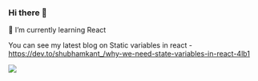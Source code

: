 ### Hi there 👋

 🌱 I’m currently learning React
 
  You can see my latest blog on Static variables in react - https://dev.to/shubhamkant_/why-we-need-state-variables-in-react-4lb1 
 
 ![](https://komarev.com/ghpvc/?username=Shubham-kant&color=green)

<!--
**Shubham-kant/Shubham-kant** is a ✨ _special_ ✨ repository because its `README.md` (this file) appears on your GitHub profile.

Here are some ideas to get you started:

- 🔭 I’m currently working on ...
- 🌱 I’m currently learning ...
- 👯 I’m looking to collaborate on ...
- 🤔 I’m looking for help with ...
- 💬 Ask me about ...
- 📫 How to reach me: ...
- 😄 Pronouns: ...
- ⚡ Fun fact: ...
-->
